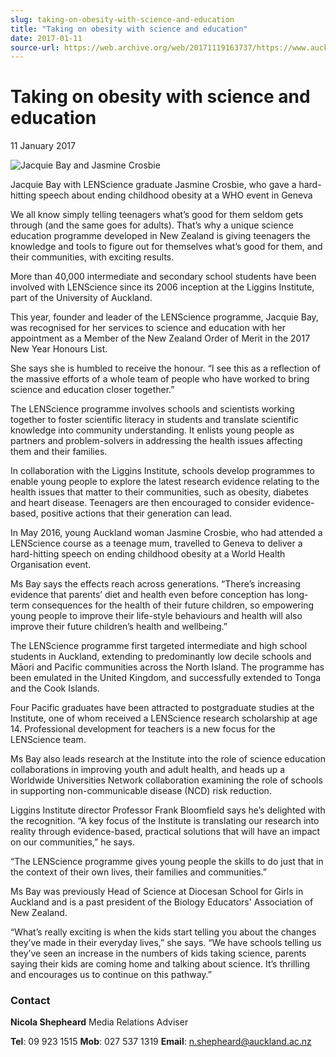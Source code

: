 ```yaml
---
slug: taking-on-obesity-with-science-and-education
title: "Taking on obesity with science and education"
date: 2017-01-11
source-url: https://web.archive.org/web/20171119163737/https://www.auckland.ac.nz/en/about/news-events-and-notices/news/news-2017/01/taking-on-obesity-with-science-and-education.html
---
```

Taking on obesity with science and education
============================================

11 January 2017

![Jacquie Bay and Jasmine Crosbie](https://www.auckland.ac.nz/en/about/news-events-and-notices/news/news-2017/01/taking-on-obesity-with-science-and-education/_jcr_content/par/textimage/image.img.jpg/1484084945063.jpg "Jacquie Bay and Jasmine Crosbie")

Jacquie Bay with LENScience graduate Jasmine Crosbie, who gave a hard-hitting speech about ending childhood obesity at a WHO event in Geneva

We all know simply telling teenagers what’s good for them seldom gets through (and the same goes for adults). That’s why a unique science education programme developed in New Zealand is giving teenagers the knowledge and tools to figure out for themselves what’s good for them, and their communities, with exciting results.

More than 40,000 intermediate and secondary school students have been involved with LENScience since its 2006 inception at the Liggins Institute, part of the University of Auckland.

This year, founder and leader of the LENScience programme, Jacquie Bay, was recognised for her services to science and education with her appointment as a Member of the New Zealand Order of Merit in the 2017 New Year Honours List.

She says she is humbled to receive the honour. “I see this as a reflection of the massive efforts of a whole team of people who have worked to bring science and education closer together.”

The LENScience programme involves schools and scientists working together to foster scientific literacy in students and translate scientific knowledge into community understanding. It enlists young people as partners and problem-solvers in addressing the health issues affecting them and their families.

In collaboration with the Liggins Institute, schools develop programmes to enable young people to explore the latest research evidence relating to the health issues that matter to their communities, such as obesity, diabetes and heart disease. Teenagers are then encouraged to consider evidence-based, positive actions that their generation can lead.

In May 2016, young Auckland woman Jasmine Crosbie, who had attended a LENScience course as a teenage mum, travelled to Geneva to deliver a hard-hitting speech on ending childhood obesity at a World Health Organisation event.

Ms Bay says the effects reach across generations. “There’s increasing evidence that parents’ diet and health even before conception has long-term consequences for the health of their future children, so empowering young people to improve their life-style behaviours and health will also improve their future children’s health and wellbeing.”

The LENScience programme first targeted intermediate and high school students in Auckland, extending to predominantly low decile schools and Māori and Pacific communities across the North Island. The programme has been emulated in the United Kingdom, and successfully extended to Tonga and the Cook Islands.

Four Pacific graduates have been attracted to postgraduate studies at the Institute, one of whom received a LENScience research scholarship at age 14. Professional development for teachers is a new focus for the LENScience team.

Ms Bay also leads research at the Institute into the role of science education collaborations in improving youth and adult health, and heads up a Worldwide Universities Network collaboration examining the role of schools in supporting non-communicable disease (NCD) risk reduction.

Liggins Institute director Professor Frank Bloomfield says he’s delighted with the recognition. “A key focus of the Institute is translating our research into reality through evidence-based, practical solutions that will have an impact on our communities,” he says.

“The LENScience programme gives young people the skills to do just that in the context of their own lives, their families and communities.”

Ms Bay was previously Head of Science at Diocesan School for Girls in Auckland and is a past president of the Biology Educators' Association of New Zealand.

“What’s really exciting is when the kids start telling you about the changes they’ve made in their everyday lives,” she says. “We have schools telling us they’ve seen an increase in the numbers of kids taking science, parents saying their kids are coming home and talking about science. It’s thrilling and encourages us to continue on this pathway.”

### **Contact**

**Nicola Shepheard** Media Relations Adviser

**Tel**: 09 923 1515 **Mob**: 027 537 1319 **Email**: n.shepheard@auckland.ac.nz